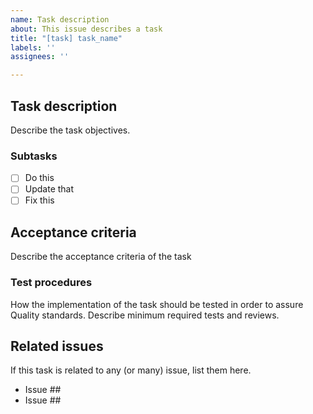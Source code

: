 ```yaml
---
name: Task description
about: This issue describes a task
title: "[task] task_name"
labels: ''
assignees: ''

---
```


## Task description

Describe the task objectives.

### Subtasks
- [ ] Do this
- [ ] Update that
- [ ] Fix this

## Acceptance criteria
Describe the acceptance criteria of the task

### Test procedures
How the implementation of the task should be tested in order to assure Quality standards. Describe minimum required tests and reviews.

## Related issues
If this task is related to any (or many) issue, list them here.
- Issue ##
- Issue ##
